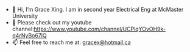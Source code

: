 - 👋 Hi, I’m Grace Xing. I am in second year Electrical Eng at McMaster University
- 💞️ Please check out my youtube channel:https://www.youtube.com/channel/UCPlqYOvOH9k-q4rNyBo67lQ
- 📫 Feel free to reach me at: gracex@hotmail.ca

<!---
garceling/garceling is a ✨ special ✨ repository because its `README.md` (this file) appears on your GitHub profile.
You can click the Preview link to take a look at your changes.
--->
